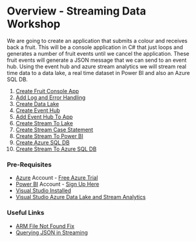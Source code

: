# Overview - Streaming Data Workshop

We are going to create an application that submits a colour and receives back a fruit. 
This will be a console application in C# that just loops and generates a number of fruit events until we cancel the application. These fruit events will generate a JSON message that we can send to an event hub. Using the event hub and azure stream analytics we will stream real time data to a data lake, a real time dataset in Power BI and also an Azure SQL DB. 

1. [Create Fruit Console App](Griffless/Instructions/01_CreateConsoleApp/CreateConsoleApp.md)
1. [Add Log and Error Handling](Griffless/Instructions/02_AddLogAndErrorHandling/AddLogAndErrorHandling.md)
1. [Create Data Lake](Griffless/Instructions/03_CreateDataLake/CreateDataLake.md)
1. [Create Event Hub](Griffless/Instructions/04_CreateEventHub/CreateEventHub.md)
1. [Add Event Hub To App](Griffless/Instructions/05_AddEventHubToApp/AddEventHubToApp.md)
1. [Create Stream To Lake](Griffless/Instructions/06_CreateStreamToLake/CreateStreamToLake.md)
1. [Create Stream Case Statement](Griffless/Instructions/07_StreamQueryCaseStatement/StreamQueryCaseStatement.md)   
1. [Create Stream To Power BI](Griffless/Instructions/08_CreateStreamToPowerBI/CreateStreamToPowerBI.md)   
1. [Create Azure SQL DB](Griffless/Instructions/09_CreateAzureSQLDB/CreateAzureSQLDB.md)   
1. [Create Stream To Azure SQL DB](Griffless/Instructions/10_CreateStreamToAzureSQLDB/CreateStreamToAzureSQLDB.md)   

### Pre-Requisites

* [Azure](https://portal.azure.com) Account - [Free Azure Trial](https://azure.microsoft.com/en-gb/free/search/?&OCID=AID719823_SEM_VNyprj9x&lnkd=Google_Azure_Brand&dclid=CjgKEAjw583nBRC33OzE0aaQvEoSJAAVMMJIS9V5KT7PZgtP2F7cgqJ6CObTA6VmZJ6_580FqRxOf_D_BwE)
* [Power BI](https://app.powerbi.com/home) Account - [Sign Up Here](https://powerbi.microsoft.com/en-us/landing/signin/)
* [Visual Studio Installed](https://visualstudio.microsoft.com/downloads/)
* [Visual Studio Azure Data Lake and Stream Analytics](https://marketplace.visualstudio.com/items?itemName=ADLTools.AzureDataLakeandStreamAnalyticsTools)

### Useful Links

* [ARM File Not Found Fix](https://omgdebugging.com/2017/08/14/adding-azure-arm-template-files-in-visual-studio-correctly/)
* [Querying JSON in Streaming](https://docs.microsoft.com/en-gb/azure/stream-analytics/stream-analytics-parsing-json)
